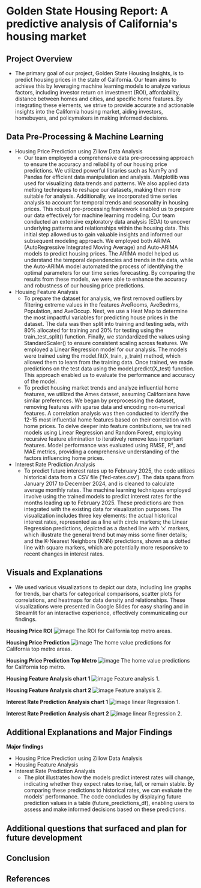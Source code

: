 # Golden State Housing Report: A predictive analysis of California's housing market

## **Project Overview**
* The primary goal of our project, Golden State Housing Insights, is to predict housing prices in the state of California. Our team aims to achieve this by leveraging machine learning models to analyze various factors, including investor return on investment (ROI), affordability, distance between homes and cities, and specific home features. By integrating these elements, we strive to provide accurate and actionable insights into the California housing market, aiding investors, homebuyers, and policymakers in making informed decisions.

## Data Pre-Processing & Machine Learning
* Housing Price Prediction using Zillow Data Analysis
  * Our team employed a comprehensive data pre-processing approach to ensure the accuracy and reliability of our housing price predictions. We utilized powerful libraries such as NumPy and Pandas for efficient data manipulation and analysis. Matplotlib was used for visualizing data trends and patterns. We also applied data melting techniques to reshape our datasets, making them more suitable for analysis. Additionally, we incorporated time series analysis to account for temporal trends and seasonality in housing prices. This robust pre-processing framework enabled us to prepare our data effectively for machine learning modeling. Our team conducted an extensive exploratory data analysis (EDA) to uncover underlying patterns and relationships within the housing data. This initial step allowed us to gain valuable insights and informed our subsequent modeling approach. We employed both ARIMA (AutoRegressive Integrated Moving Average) and Auto-ARIMA models to predict housing prices. The ARIMA model helped us understand the temporal dependencies and trends in the data, while the Auto-ARIMA model automated the process of identifying the optimal parameters for our time series forecasting. By comparing the results from these models, we were able to enhance the accuracy and robustness of our housing price predictions.
* Housing Feature Analysis
  * To prepare the dataset for analysis, we first removed outliers by filtering extreme values in the features AveRooms, AveBedrms, Population, and AveOccup. Next, we use a Heat Map to determine the most impactful variables for predicting house prices in the dataset. The data was then split into training and testing sets, with 80% allocated for training and 20% for testing using the train_test_split() function. Finally, we standardized the values using StandardScaler() to ensure consistent scaling across features. We employed a Linear Regression model for our analysis. The models were trained using the model.fit(X_train, y_train) method, which allowed them to learn from the training data. Once trained, we made predictions on the test data using the model.predict(X_test) function. This approach enabled us to evaluate the performance and accuracy of the model.
  * To predict housing market trends and analyze influential home features, we utilized the Ames dataset, assuming Californians have similar preferences. We began by preprocessing the dataset, removing features with sparse data and encoding non-numerical features. A correlation analysis was then conducted to identify the 12-15 most influential home features based on their correlation with home prices. To delve deeper into feature contributions, we trained models using Linear Regression and Random Forest, employing recursive feature elimination to iteratively remove less important features. Model performance was evaluated using RMSE, R², and MAE metrics, providing a comprehensive understanding of the factors influencing home prices.
* Interest Rate Prediction Analysis
  * To predict future interest rates up to February 2025, the code utilizes historical data from a CSV file ('fed-rates.csv'). The data spans from January 2017 to December 2024, and is cleaned to calculate average monthly rates. The machine learning techniques employed involve using the trained models to predict interest rates for the months leading up to February 2025. These predictions are then integrated with the existing data for visualization purposes. The visualization includes three key elements: the actual historical interest rates, represented as a line with circle markers; the Linear Regression predictions, depicted as a dashed line with 'x' markers, which illustrate the general trend but may miss some finer details; and the K-Nearest Neighbors (KNN) predictions, shown as a dotted line with square markers, which are potentially more responsive to recent changes in interest rates.

## Visuals and Explanations
* We used various visualizations to depict our data, including line graphs for trends, bar charts for categorical comparisons, scatter plots for correlations, and heatmaps for data density and relationships. These visualizations were presented in Google Slides for easy sharing and in Streamlit for an interactive experience, effectively communicating our findings.

**Housing Price ROI**
![image](resources/content/cg_roi.png)
The ROI for California top metro areas.

**Housing Price Prediction**
![image](resources/content/cg_predictions.png)
The home value predictions for California top metro areas.

**Housing Price Prediction Top Metro**
![image](resources/content/cd_mtop.png)
The home value predictions for California top metro.

**Housing Feature Analysis chart 1**
![image](resources/content/?.png)
Feature analysis 1.

**Housing Feature Analysis chart 2**
![image](resources/content/?.png)
Feature analysis 2.

**Interest Rate Prediction Analysis chart 1**
![image](resources/content/dex_lr1.png)
linear Regression 1.

**Interest Rate Prediction Analysis chart 2**
![image](resources/content/dex_lr2.png)
linear Regression 2.

## Additional Explanations and Major Findings

**Major findings**
* Housing Price Prediction using Zillow Data Analysis
* Housing Feature Analysis  
* Interest Rate Prediction Analysis
  * The plot illustrates how the models predict interest rates will change, indicating whether they expect rates to rise, fall, or remain stable. By comparing these predictions to historical rates, we can evaluate the models' performance. The code concludes by displaying future prediction values in a table (future_predictions_df), enabling users to assess and make informed decisions based on these predictions.

## Additional questions that surfaced and plan for future development


## Conclusion


## References
